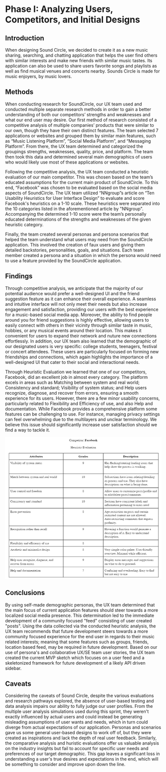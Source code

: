 # Phase I: Analyzing Users, Competitors, and Initial Designs

## Introduction

When designing Sound Circle, we decided to create it as a new music sharing, searching, and chatting application that helps the user find others with similar interests and make new friends with similar music tastes. Its application can also be used to share users favorite songs and playlists as well as find musical venues and concerts nearby. Sounds Circle is made for music enjoyers, by music lovers.

## Methods
When conducting research for SoundCircle, our UX team used and conducted multiple separate research methods in order to gain a better understanding of both our competitors’ strengths and weaknesses and what our end user may desire. Our first method of research consisted of a competitive analysis of multiple companies’ products that were similar to our own, though they have their own distinct features. The team selected 7 applications or websites and grouped them by similar main features, such as “Music Listening Platform”, “Social Media Platform”, and “Messaging Platform”. From there, the UX team determined and categorized the groupings strengths, weaknesses, quality, price, and platform. The team then took this data and determined several main demographics of users who would likely use most of these applications or websites.

Following the competitive analysis, the UX team conducted a heuristic evaluation of our main competitor. This was chosen based on the team’s educated assumptions for the current main product of SoundCircle. To this end, “Facebook” was chosen to be evaluated based on the social media aspects of SoundCircle. The UX team utilized “NNgroup”s article on “Ten Usability Heuristics for User Interface Design” to evaluate and score Facebook's heuristics on a 1-10 scale. These heuristics were separated into the 10 categories listed in the aforementioned article by "NNgroup". Accompanying the determined 1-10 score were the team’s personally educated determinations of the strengths and weaknesses of the given heuristic category.

Finally, the team created several personas and persona scenarios that helped the team understand what users may need from the SoundCircle application. This involved the creation of faux users and giving them detailed backstories, personalities, goals, and situations. Each team member created a persona and a situation in which the persona would need to use a feature provided by the SoundCircle application.

## Findings

Through competitive analysis, we anticipate that the majority of our potential audience would prefer a well-designed UI and the friend suggestion feature as it can enhance their overall experience. A seamless and intuitive interface will not only meet their needs but also increase engagement and satisfaction, providing our users with the best experience for a music-based social media app. Moreover, the ability to find people around you for friend suggestions is highly effective, allowing users to easily connect with others in their vicinity through similar taste in music, hobbies, or any musical events around their location. This makes it convenient for users to expand their network and nuture new connections effortlessly.
In addition, our UX team also learned that the demographic of our designated users is very specific: college students, teenagers, festival or concert attendees. These users are particularly focused on forming new friendships and connections, which again highlights the importance of a well-designed UI that cater to their social and interactional needs.

Through Heuristic Evaluation we learned that one of our competitors, Facebook, did an excellent job in almost every category. The platform excels in areas such as Matching between system and real world; Consistency and standard; Visibility of system status; and Help users recognize, diagnose, and recover from errors, ensuring a smooth experience for its users. However, there are a few minor usability concerns, particularly related to Flexibility and Efficiency of use, and also Help and documentation. While Facebook provides a comprehensive platform some features can be challenging to use. For instance, managing privacy settings can feel overwhelming due to the multilayers and unclear terminology. We believe this issue should significantly increase user satisfaction should we find a way to tackle it.

![alt text](<PHASE1 FINDINGS.png>)

## Conclusions

By using self-made demographic personas, the UX team determined that the main focus of current application features should steer towards a more localized social media presence. This determination led to the immediate development of a community focused "feed" consisting of user created "posts". Using the data collected via the conducted heuristic analysis, the UX team recommends that future development steers towards a more community focused experience for the end user in regards to their music related interests; meaning that some features such as groups, friends, location based feed, may be required in future development. Based on our use of persona's and collaborative UX/SE team user stories, the UX team created the current MVP sketch which focuses on a user feed and a skeletonized framework for future development of a likely API driven sidebar.

## Caveats

Considering the caveats of Sound Circle, despite the various evaluations and research pathways explored, the absence of user-based testing and data analysis impairs our ability to fully judge our user profiles. From the multiple user analysis simulations used during this sprint, they weren't exactly influenced by actual users and could instead be generating misleading assumptions of user wants and needs, which in turn could diverge from actual expectations of our application. Personas and scenarios gave us some general user-based designs to work off of, but they were created as inspirations and lack the depth of real user feedback. Similarly, the comparative analysis and huristic evaluations offer us valuable analysis on the industry insights but fail to account for specific user needs and preferences of our target demographic. This gap leaves a significant loss in understanding a user's true desires and expectations in the end, which will be something to consider and improve upon down the line.
